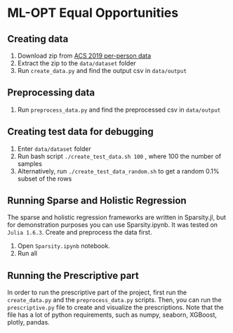 # ML-OPT Equal Opportunities

## Creating data

1. Download zip from [ACS 2019 per-person data](https://www2.census.gov/programs-surveys/acs/data/pums/2019/1-Year/csv_pus.zip)
2. Extract the zip to the `data/dataset` folder
3. Run `create_data.py` and find the output csv in `data/output`

## Preprocessing data

1. Run `preprocess_data.py` and find the preprocessed csv in `data/output`

## Creating test data for debugging

1. Enter `data/dataset` folder
2. Run bash script `./create_test_data.sh 100` , where 100 the number of samples
3. Alternatively, run `./create_test_data_random.sh` to get a random 0.1% subset of the rows


## Running Sparse and Holistic Regression

The sparse and holistic regression frameworks are written in Sparsity.jl, but for demonstration purposes you can use Sparsity.ipynb. It was tested on `Julia 1.6.3`. Create and preprocess the data first. 

1. Open `Sparsity.ipynb` notebook.
2. Run all

## Running the Prescriptive part

In order to run the prescriptive part
of the project, first run the
`create_data.py` and the `preprocess_data.py`
scripts.
Then, you can run the `prescriptive.py` 
file to create and visualize the prescriptions.
Note that the file has a lot of python requirements,
such as numpy, seaborn, XGBoost, plotly, pandas.
